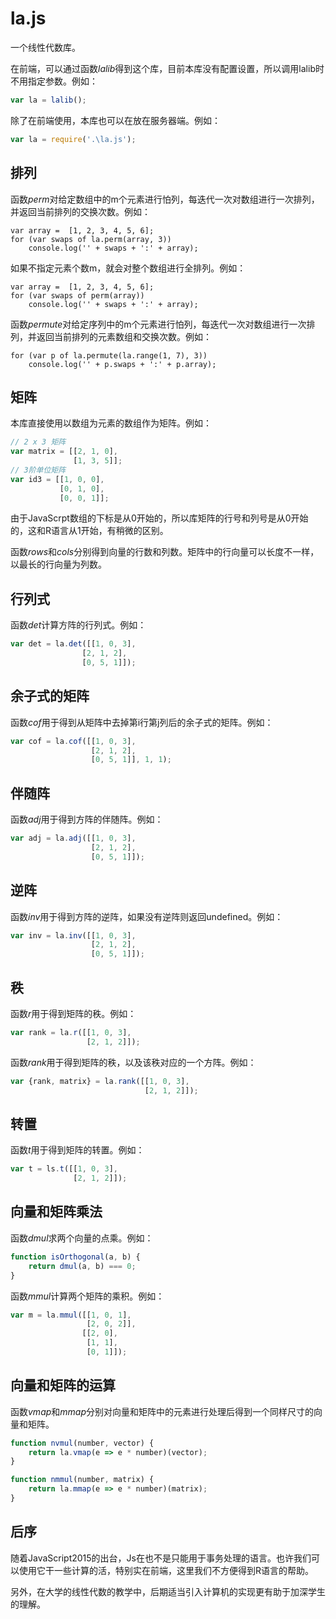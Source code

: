 # la.js

一个线性代数库。

在前端，可以通过函数*lalib*得到这个库，目前本库没有配置设置，所以调用lalib时不用指定参数。例如：
``` JavaScript
var la = lalib();
```

除了在前端使用，本库也可以在放在服务器端。例如：
``` JavaScript
var la = require('.\la.js');
```

## 排列

函数*perm*对给定数组中的m个元素进行怕列，每迭代一次对数组进行一次排列，并返回当前排列的交换次数。例如：

``` JavaScrpt
var array =  [1, 2, 3, 4, 5, 6];
for (var swaps of la.perm(array, 3))
    console.log('' + swaps + ':' + array);
```
如果不指定元素个数m，就会对整个数组进行全排列。例如：
``` JavaScrpt
var array =  [1, 2, 3, 4, 5, 6];
for (var swaps of perm(array))
    console.log('' + swaps + ':' + array);
```

函数*permute*对给定序列中的m个元素进行怕列，每迭代一次对数组进行一次排列，并返回当前排列的元素数组和交换次数。例如：

``` JavaScrpt
for (var p of la.permute(la.range(1, 7), 3))
    console.log('' + p.swaps + ':' + p.array);
```

## 矩阵

本库直接使用以数组为元素的数组作为矩阵。例如：
``` JavaScript
// 2 x 3 矩阵
var matrix = [[2, 1, 0],
              [1, 3, 5]];
// 3阶单位矩阵
var id3 = [[1, 0, 0],
           [0, 1, 0],
           [0, 0, 1]];
```
由于JavaScrpt数组的下标是从0开始的，所以库矩阵的行号和列号是从0开始的，这和R语言从1开始，有稍微的区别。

函数*rows*和*cols*分别得到向量的行数和列数。矩阵中的行向量可以长度不一样，以最长的行向量为列数。

## 行列式

函数*det*计算方阵的行列式。例如：
``` JavaScript
var det = la.det([[1, 0, 3],
                [2, 1, 2],
                [0, 5, 1]]);
```

## 余子式的矩阵

函数*cof*用于得到从矩阵中去掉第i行第j列后的余子式的矩阵。例如：

``` JavaScript
var cof = la.cof([[1, 0, 3],
                  [2, 1, 2],
                  [0, 5, 1]], 1, 1);
```

## 伴随阵

函数*adj*用于得到方阵的伴随阵。例如：

``` JavaScript
var adj = la.adj([[1, 0, 3],
                  [2, 1, 2],
                  [0, 5, 1]]);
```

## 逆阵

函数*inv*用于得到方阵的逆阵，如果没有逆阵则返回undefined。例如：

``` JavaScript
var inv = la.inv([[1, 0, 3],
                  [2, 1, 2],
                  [0, 5, 1]]);
```

## 秩

函数*r*用于得到矩阵的秩。例如：
``` JavaScript
var rank = la.r([[1, 0, 3],
                 [2, 1, 2]]);
```

函数*rank*用于得到矩阵的秩，以及该秩对应的一个方阵。例如：
``` JavaScript
var {rank, matrix} = la.rank([[1, 0, 3],
                              [2, 1, 2]]);
```

## 转置

函数*t*用于得到矩阵的转置。例如：
``` JavaScript
var t = ls.t([[1, 0, 3],
              [2, 1, 2]]);
```

## 向量和矩阵乘法

函数*dmul*求两个向量的点乘。例如：
``` JavaScript
function isOrthogonal(a, b) {
    return dmul(a, b) === 0;
}
```

函数*mmul*计算两个矩阵的乘积。例如：
``` JavaScript
var m = la.mmul([[1, 0, 1],
                 [2, 0, 2]],
                [[2, 0],
                 [1, 1],
                 [0, 1]]);
```

## 向量和矩阵的运算

函数*vmap*和*mmap*分别对向量和矩阵中的元素进行处理后得到一个同样尺寸的向量和矩阵。
``` JavaScript
function nvmul(number, vector) {
    return la.vmap(e => e * number)(vector);
}

function nmmul(number, matrix) {
    return la.mmap(e => e * number)(matrix);
}
```


## 后序

随着JavaScript2015的出台，Js在也不是只能用于事务处理的语言。也许我们可以使用它干一些计算的活，特别实在前端，这里我们不方便得到R语言的帮助。

另外，在大学的线性代数的教学中，后期适当引入计算机的实现更有助于加深学生的理解。

